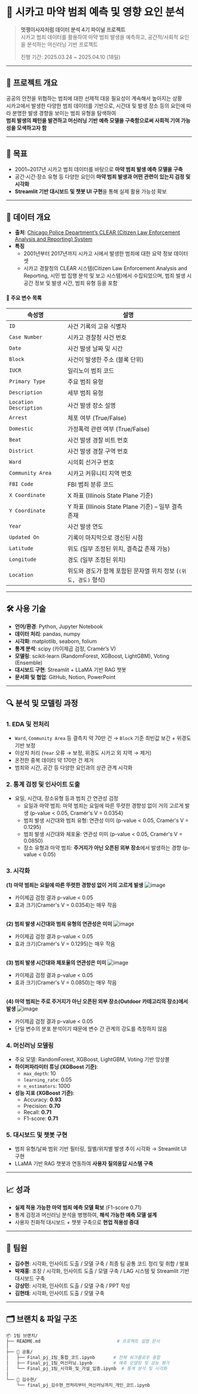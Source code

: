 # 🧠 시카고 마약 범죄 예측 및 영향 요인 분석

> **멋쟁이사자처럼 데이터 분석 4기 파이널 프로젝트**  
> 시카고 범죄 데이터를 활용하여 마약 범죄 발생을 예측하고, 공간적/사회적 요인을 분석하는 머신러닝 기반 프로젝트
>
> 진행 기간: 2025.03.24 ~ 2025.04.10 (18일)

---

## 📌 프로젝트 개요

공공의 안전을 위협하는 범죄에 대한 선제적 대응 필요성이 계속해서 높아지는 상황
<br /> 시카고에서 발생한 다양한 범죄 데이터를 기반으로, 시간대 및 발생 장소 등의 요인에 따라 분명한 발생 경향을 보이는 범죄 유형을 탐색하여
<br /> **범죄 발생의 패턴을 발견하고 머신러닝 기반 예측 모델을 구축함으로써 사회적 기여 가능성을 모색하고자 함**

---

## 🎯 목표

- 2001~2017년 시카고 범죄 데이터를 바탕으로 **마약 범죄 발생 예측 모델을 구축**  
- 공간·시간·장소 유형 등 다양한 요인이 **마약 범죄 발생과 어떤 관련이 있는지 검정 및 시각화**  
- **Streamlit 기반 대시보드 및 챗봇 UI 구현**을 통해 실제 활용 가능성 확보

---

## 📂 데이터 개요

- **출처**: [Chicago Police Department’s CLEAR (Citizen Law Enforcement Analysis and Reporting) System](https://www.kaggle.com/datasets/abhisheksinghblr/chicago-crime)
- **특징**
  - 2001년부터 2017년까지 시카고 시에서 발생한 범죄에 대한 요약 정보 데이터셋
  - 시카고 경찰청의 CLEAR 시스템(Citizen Law Enforcement Analysis and Reporting, 시민 법 집행 분석 및 보고 시스템)에서 수집되었으며, 범죄 발생 시공간 정보 및 발생 시간, 범죄 유형 등을 포함
#### 📑 주요 변수 목록

| 속성명                    | 설명                                        |
| ---------------------- | ----------------------------------------- |
| `ID`                   | 사건 기록의 고유 식별자                             |
| `Case Number`          | 시카고 경찰청 사건 번호                             |
| `Date`                 | 사건 발생 날짜 및 시간                             |
| `Block`                | 사건이 발생한 주소 (블록 단위)                        |
| `IUCR`                 | 일리노이 범죄 코드                                |
| `Primary Type`         | 주요 범죄 유형                                  |
| `Description`          | 세부 범죄 유형                                  |
| `Location Description` | 사건 발생 장소 설명                               |
| `Arrest`               | 체포 여부 (True/False)                        |
| `Domestic`             | 가정폭력 관련 여부 (True/False)                   |
| `Beat`                 | 사건 발생 경찰 비트 번호                            |
| `District`             | 사건 발생 경찰 구역 번호                            |
| `Ward`                 | 시의회 선거구 번호                                |
| `Community Area`       | 시카고 커뮤니티 지역 번호                            |
| `FBI Code`             | FBI 범죄 분류 코드                              |
| `X Coordinate`         | X 좌표 (Illinois State Plane 기준)            |
| `Y Coordinate`         | Y 좌표 (Illinois State Plane 기준) – 일부 결측 존재 |
| `Year`                 | 사건 발생 연도                                  |
| `Updated On`           | 기록이 마지막으로 갱신된 시점                          |
| `Latitude`             | 위도 (일부 조정된 위치, 결측값 존재 가능)                 |
| `Longitude`            | 경도 (일부 조정된 위치)                            |
| `Location`             | 위도와 경도가 함께 포함된 문자열 위치 정보 (`(위도, 경도)` 형식)  |

---

## 🛠 사용 기술

- **언어/환경**: Python, Jupyter Notebook  
- **데이터 처리**: pandas, numpy  
- **시각화**: matplotlib, seaborn, folium  
- **통계 분석**: scipy (카이제곱 검정, Cramér’s V)  
- **모델링**: scikit-learn (RandomForest, XGBoost, LightGBM), Voting (Ensemble)  
- **대시보드 구현**: Streamlit + LLaMA 기반 RAG 챗봇
- **문서화 및 협업**: GitHub, Notion, PowerPoint

---

## 🔍 분석 및 모델링 과정

### 1. EDA 및 전처리
- `Ward`, `Community Area` 등 결측치 약 70만 건 → `Block` 기준 최빈값 보간 + 위경도 기반 보정  
- 이상치 처리 (`Year` 오류 → 보정, 위경도 시카고 외 지역 → 제거)  
- 온전한 중복 데이터 약 170만 건 제거
- 범죄와 시간, 공간 등 다양한 요인과의 상관 관계 시각화

### 2. 통계 검정 및 인사이트 도출
- 요일, 시간대, 장소유형 등과 범죄 간 연관성 검정  
  - 요일과 마약 범죄: 마약 범죄는 요일에 따른 뚜렷한 경향성 없이 거의 고르게 발생 (p-value < 0.05, Cramér's V = 0.0354)
  - 범죄 발생 시간대와 범죄 유형: 연관성 미미 (p-value < 0.05, Cramér's V = 0.1295)
  - 범죄 발생 시간대와 체포율: 연관성 미미 (p-value < 0.05, Cramér's V = 0.0850)
  - 장소 유형과 마약 범죄: **주거지가 아닌 오픈된 외부 장소**에서 발생하는 경향 (p-value < 0.05)

### 3. 시각화

**(1) 마약 범죄는 요일에 따른 뚜렷한 경향성 없이 거의 고르게 발생**
![image](https://github.com/user-attachments/assets/d8afcb1c-bf0a-4dee-9bfa-ab71f17c803b)
- 카이제곱 검정 결과 p-value < 0.05
- 효과 크기(Cramér's V = 0.0354)는 매우 작음

<br /> **(2) 범죄 발생 시간대와 범죄 유형의 연관성은 미미**
![image](https://github.com/user-attachments/assets/6dd4226f-b4d4-4888-806d-eaa5b29c4e7b)
- 카이제곱 검정 결과 p-value < 0.05
- 효과 크기(Cramér's V = 0.1295)는 매우 작음

<br /> **(3) 범죄 발생 시간대와 체포율의 연관성은 미미**
![image](https://github.com/user-attachments/assets/39c91a26-15d1-47ac-8869-7001d3f84778)
- 카이제곱 검정 결과 p-value < 0.05
- 효과 크기(Cramér's V = 0.0850)는 매우 작음

<br /> **(4) 마약 범죄는 주로 주거지가 아닌 오픈된 외부 장소(Outdoor 카테고리의 장소)에서 발생**
![image](https://github.com/user-attachments/assets/67d3d924-abfd-4fc2-a659-c62117138d95)
- 카이제곱 검정 결과 p-value < 0.05
- 단일 변수의 분포 분석이기 때문에 변수 간 관계의 강도를 측정하지 않음

### 4. 머신러닝 모델링
- 주요 모델: RandomForest, XGBoost, LightGBM, Voting 기반 앙상블  
- **하이퍼파라미터 튜닝 (XGBoost 기준)**:
  - `max_depth`: 10  
  - `learning_rate`: 0.05  
  - `n_estimators`: 1000
- **성능 지표 (XGBoost 기준)**:
  - Accuracy: **0.93**
  - Precision: **0.70**
  - Recall: **0.71**
  - F1-score: **0.71**

### 5. 대시보드 및 챗봇 구현
- 범죄 유형/날짜 범위 기반 필터링, 월별/위치별 발생 추이 시각화 → Streamlit UI 구현  
- LLaMA 기반 RAG 챗봇과 연동하여 **사용자 질의응답 시스템 구축**

---

## 📈 성과

- **실제 적용 가능한 마약 범죄 예측 모델 확보** (F1-score 0.71)  
- 통계 검정과 머신러닝 분석을 병행하여, **해석 가능한 예측 모델 설계**
- 사용자 친화적 대시보드 + 챗봇 구축으로 **현업 적용성 증대**

---

## 🙌 팀원

- **김수현**: 시각화, 인사이트 도출 / 모델 구축 / 최종 팀 공통 코드 정리 및 취합 / 발표
- **박재홍**: 조장 / 시각화, 인사이트 도출 / 모델 구축 / LAG 시스템 및 Streamlit 기반 대시보드 구축
- **강상민**: 시각화, 인사이트 도출 / 모델 구축 / PPT 작성
- **김현태**: 시각화, 인사이트 도출 / 모델 구축

---

## 🗂 브랜치 & 파일 구조

```bash
📦 1팀 브랜치/
├── README.md                             # 프로젝트 설명 문서
│
├── 📁 공통/
│   ├── Final_pj_1팀_통합_코드.ipynb       # 전체 워크플로우 종합
│   ├── Final_pj_1팀_머신러닝.ipynb        # 예측 모델링 및 성능 평가
│   └── Final_pj_1팀_시각화_및_가설_입증.ipynb  # 통계 분석 및 시각화
│
└── 📁 김수현/
    └── final_pj_김수현_전처리부터_머신러닝까지_개인_코드.ipynb
